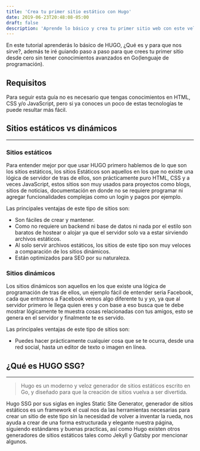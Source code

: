 ```yaml
---
title: 'Crea tu primer sitio estático con Hugo'
date: 2019-06-23T20:48:08-05:00
draft: false
description: 'Aprende lo básico y crea tu primer sitio web con este veloz ⚡ framework'
---
```


En este tutorial aprenderás lo básico de HUGO, ¿Qué es y para que nos sirve?, además te iré guiando paso a paso para que crees tu primer sitio desde cero sin tener conocimientos avanzados en Go(lenguaje de programación).  

## Requisitos  

Para seguir esta guía no es necesario que tengas conocimientos en HTML, CSS y/o JavaScript, pero si ya conoces un poco de estas tecnologías te puede resultar más fácil.

## Sitios estáticos vs dinámicos
----------------------

### Sitios estáticos

Para entender mejor por que usar HUGO primero hablemos de lo que son los sitios estáticos, los sitios Estáticos son aquellos en los que no existe una lógica de servidor de tras de ellos, son prácticamente puro HTML, CSS y a veces JavaScript, estos sitios son muy usados para proyectos como blogs, sitios de noticias, documentación en donde no se requiere programar ni agregar funcionalidades complejas como un login y pagos por ejemplo.

Las principales ventajas de este tipo de sitios son:

- Son fáciles de crear y mantener.
- Como no requiere un backend ni base de datos ni nada por el estilo son baratos de hostear o alojar ya que el servidor solo va a estar sirviendo archivos estáticos.
- Al solo servir archivos estáticos, los sitios de este tipo son muy veloces a comparación de los sitios dinámicos.
- Están optimizados para SEO por su naturaleza.   

### Sitios dinámicos

Los sitios dinámicos son aquellos en los que existe una lógica de programación de tras de ellos, un ejemplo fácil de entender seria Facebook, cada que entramos a Facebook vemos algo diferente tu y yo, ya que al servidor primero le llega quien eres y con base a eso busca que te debe mostrar lógicamente te muestra cosas relacionadas con tus amigos, esto se genera en el servidor y finalmente te es servido.

Las principales ventajas de este tipo de sitios son:

- Puedes hacer prácticamente cualquier cosa que se te ocurra, desde una red social, hasta un editor de texto o imagen en línea.
 

## ¿Qué es HUGO SSG?
----------------------

> Hugo es un moderno y veloz generador de sitios estáticos escrito en Go, y diseñado para que la creación de sitios vuelva a ser divertida.

Hugo SSG por sus siglas en ingles Static Site Generator, generador de sitios estáticos es un framework el cual nos da las herramientas necesarias para crear un sitio de este tipo sin la necesidad de volver a inventar la rueda, nos ayuda a crear de una forma estructurada y elegante nuestra página, siguiendo estándares y buenas practicas, así como Hugo existen otros generadores de sitios estáticos tales como Jekyll y Gatsby por mencionar algunos.


